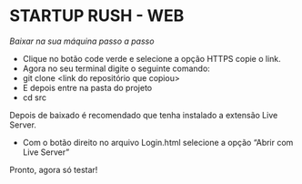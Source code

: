 # STARTUP RUSH - WEB 

*Baixar na sua máquina passo a passo*
- Clique no botão code verde e selecione a opção HTTPS copie o link. 
- Agora no seu terminal digite o seguinte comando: 
- git clone <link do repositório que copiou>
- E depois entre na pasta do projeto 
- cd src

Depois de baixado é recomendado que tenha instalado a extensão Live Server. 

- Com o botão direito no arquivo Login.html selecione a opção “Abrir com Live Server”

Pronto, agora só testar!
